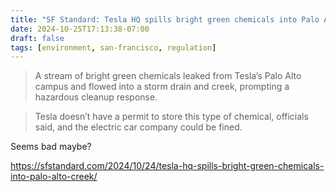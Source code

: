 ```yaml
---
title: "SF Standard: Tesla HQ spills bright green chemicals into Palo Alto creek"
date: 2024-10-25T17:13:38-07:00
draft: false
tags: [environment, san-francisco, regulation]
---
```


> A stream of bright green chemicals leaked from Tesla’s Palo Alto campus and flowed into a storm drain and creek, prompting a hazardous cleanup response.

> Tesla doesn’t have a permit to store this type of chemical, officials said, and the electric car company could be fined.

Seems bad maybe?

https://sfstandard.com/2024/10/24/tesla-hq-spills-bright-green-chemicals-into-palo-alto-creek/
